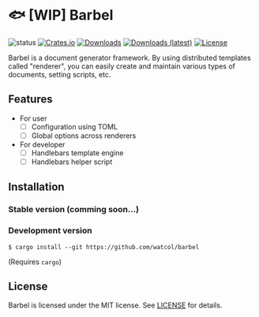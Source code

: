 # 🐟 [WIP] Barbel
![status](https://img.shields.io/badge/status-WIP-red)
[![Crates.io](https://img.shields.io/crates/v/barbel)](https://crates.io/crates/barbel)
[![Downloads](https://img.shields.io/crates/d/barbel)](https://crates.io/crates/barbel)
[![Downloads (latest)](https://img.shields.io/crates/dv/barbel)](https://crates.io/crates/barbel)
[![License](https://img.shields.io/crates/l/barbel)](https://github.com/watcol/barbel/blob/main/LICENSE)

Barbel is a document generator framework. By using distributed templates called "renderer",
you can easily create and maintain various types of documents, setting scripts, etc.

## Features
- For user
  - [ ] Configuration using TOML
  - [ ] Global options across renderers
- For developer
  - [ ] Handlebars template engine
  - [ ] Handlebars helper script

## Installation 
### Stable version (comming soon...)
### Development version
```shell
$ cargo install --git https://github.com/watcol/barbel
```
(Requires `cargo`)

## License
Barbel is licensed under the MIT license. See [LICENSE](https://github.com/watcol/barbel/blob/main/LICENSE)
for details.
